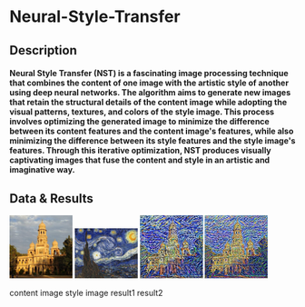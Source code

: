# Neural-Style-Transfer

## Description
#### Neural Style Transfer (NST) is a fascinating image processing technique that combines the content of one image with the artistic style of another using deep neural networks. The algorithm aims to generate new images that retain the structural details of the content image while adopting the visual patterns, textures, and colors of the style image. This process involves optimizing the generated image to minimize the difference between its content features and the content image's features, while also minimizing the difference between its style features and the style image's features. Through this iterative optimization, NST produces visually captivating images that fuse the content and style in an artistic and imaginative way.


## Data & Results

<p float="left">
  <img src="./assets/content(1).jpg" width="22%" />
  <img src="./assets/Starry-Night-(1).jpeg" width="22%" />
  <img src="./assets/result_500.jpg" width="22%" />
  <img src="./assets/result_3105.jpg" width="22%" />

  <span>content image <span><span><span><span><span><span> style image <span><span><span><span><span><span> result1 <span><span><span><span><span><span> result2
</p>
